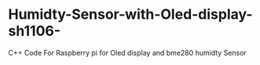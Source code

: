 # Humidty-Sensor-with-Oled-display-sh1106-
C++ Code For Raspberry pi for Oled display and bme280 humidty Sensor
